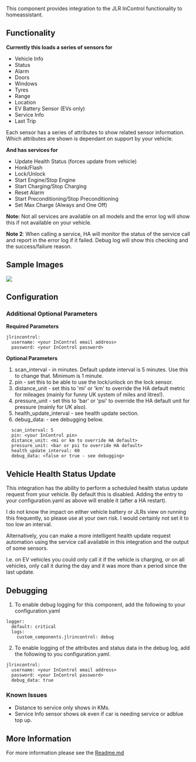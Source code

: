 This component provides integration to the JLR InControl functionality to homeassistant. 

## Functionality
**Currently this loads a series of sensors for**
* Vehicle Info
* Status
* Alarm
* Doors
* Windows
* Tyres
* Range
* Location
* EV Battery Sensor (EVs only)
* Service Info
* Last Trip

Each sensor has a series of attributes to show related sensor information.  Which attributes are shown is dependant on support by your vehicle.

**And has services for**
* Update Health Status (forces update from vehicle)
* Honk/Flash
* Lock/Unlock
* Start Engine/Stop Engine
* Start Charging/Stop Charging
* Reset Alarm
* Start Preconditioning/Stop Preconditioning
* Set Max Charge (Always and One Off)

**Note:** Not all services are available on all models and the error log will show this if not available on your vehicle.

**Note 2**: When calling a service, HA will monitor the status of the service call and report in the error log if it failed.  Debug log will show this checking and the success/failure reason.


## Sample Images
![](https://raw.githubusercontent.com/msp1974/homeassistant-jlrincontrol/master/docs/panel1.png)


## Configuration
### Additional Optional Parameters

**Required Parameters**
```
jlrincontrol:
  username: <your InControl email address>
  password: <your InControl password>
```
**Optional Parameters**
1. scan_interval - in minutes. Default update interval is 5 minutes.  Use this to change that.  Minimum is 1 minute.
2. pin - set this to be able to use the lock/unlock on the lock sensor.
3. distance_unit - set this to 'mi' or 'km' to override the HA default metric for mileages (mainly for funny UK system of miles and litres!).
4. pressure_unit - set this to 'bar' or 'psi' to override the HA default unit for pressure (mainly for UK also).
5. health_update_interval - see health update section.
6. debug_data: - see debugging below.

```
  scan_interval: 5
  pin: <your InControl pin>
  distance_unit: <mi or km to override HA default>
  pressure_unit: <bar or psi to override HA default>
  health_update_interval: 60
  debug_data: <false or true - see debugging>
```

## Vehicle Health Status Update

This integration has the ability to perform a scheduled health status update request from your vehicle.  By default this is disabled.  Adding the entry to your configuration.yaml as above will enable it (after a HA restart).

I do not know the impact on either vehicle battery or JLRs view on running this frequently, so please use at your own risk.  I would certainly not set it to too low an interval.

Alternatively, you can make a more intelligent health update request automation using the service call available in this integration and the output of some sensors.

I.e. on EV vehicles you could only call it if the vehicle is charging, or on all vehicles, only call it during the day and it was more than x period since the last update.

## Debugging
1. To enable debug logging for this component, add the following to your configuration.yaml
```
logger:
  default: critical
  logs:
    custom_components.jlrincontrol: debug
```

2. To enable logging of the attributes and status data in the debug log, add the following to you configuration.yaml.
```
jlrincontrol:
  username: <your InControl email address>
  password: <your InControl password>
  debug_data: true
```

### Known Issues
* Distance to service only shows in KMs.
* Service Info sensor shows ok even if car is needing service or adblue top up.

## More Information
For more information please see the [Readme.md](https://github.com/msp1974/homeassistant-jlrincontrol/blob/master/README.md)
